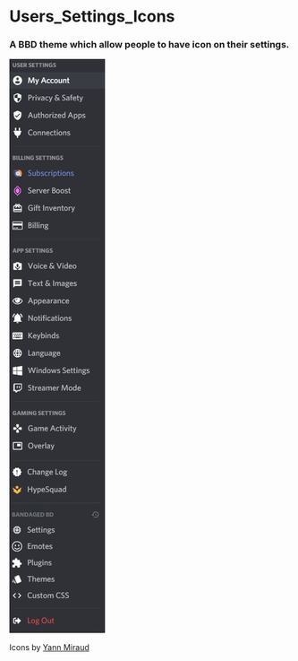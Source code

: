# Users_Settings_Icons
### A BBD theme which allow people to have icon on their settings.
![](screenshot.jpg)

Icons by [Yann Miraud](https://github.com/codedotspectra)
